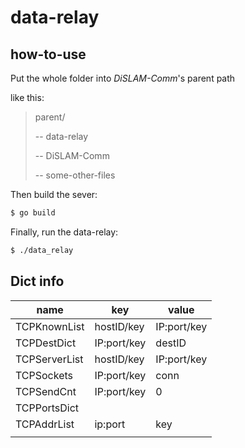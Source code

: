 # data-relay

## how-to-use

Put the whole folder into *DiSLAM-Comm*'s parent path

like this:

> parent/
>
> -- data-relay
>
> -- DiSLAM-Comm
>
> -- some-other-files



Then build the sever:

```bash
$ go build
```

Finally, run the data-relay:

```bash
$ ./data_relay
```


## Dict info

| name          | key         | value       |
| ------------- | ----------- | ----------- |
| TCPKnownList  | hostID/key  | IP:port/key |
| TCPDestDict   | IP:port/key | destID      |
| TCPServerList | hostID/key  | IP:port/key |
| TCPSockets    | IP:port/key | conn        |
| TCPSendCnt    | IP:port/key | 0           |
| TCPPortsDict  |             |             |
| TCPAddrList   | ip:port     | key         |
|               |             |             |
